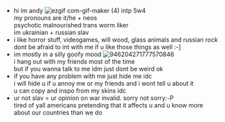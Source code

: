 - hi im andy ![ezgif com-gif-maker (4)](https://user-images.githubusercontent.com/100468611/155840684-aee56bd1-7c51-4721-ae7c-8d0a76e13d0d.png) intp 5w4
 <br> my pronouns are it/he + neos <br> psychotic malnourished trans worm liker
 <br> im ukrainian + russian slav
- i like horror stuff, videogames, will wood, glass animals and russian rock
<br> dont be afraid to int with me if u like those things as well :-]
- im mostly in a silly goofy mood ![946204271777570846](https://user-images.githubusercontent.com/100468611/155839645-f65abdd9-fe04-4367-9bc1-c3facc177923.gif)
<br> i hang out with my friends most of the time
<br> but if you wanna talk to me idm just dont be weird ok
- if you have any problem with me just hide me idc <br> i will hide u if u annoy me or my friends and i wont tell u about it<br> u can copy and inspo from my skins idc
- ur not slav = ur opinion on war invalid. sorry not sorry:-P
<br> tired of yall americans pretending that it affects u and u know more about our countries than we do

